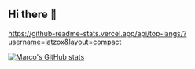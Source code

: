 ## Hi there 👋

https://github-readme-stats.vercel.app/api/top-langs/?username=latzox&layout=compact

[![Marco's GitHub stats](https://github-readme-stats.vercel.app/api/top-langs/?username=latzox&layout=compact)](https://github-readme-stats.vercel.app/api/top-langs/?username=latzox&layout=compact)
<!--
**Latzox/Latzox** is a ✨ _special_ ✨ repository because its `README.md` (this file) appears on your GitHub profile.

Here are some ideas to get you started:

- 🔭 I’m currently working on ...
- 🌱 I’m currently learning ...
- 👯 I’m looking to collaborate on ...
- 🤔 I’m looking for help with ...
- 💬 Ask me about ...
- 📫 How to reach me: ...
- 😄 Pronouns: ...
- ⚡ Fun fact: ...
-->
